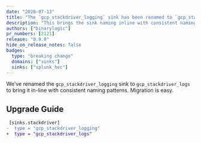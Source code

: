 ```yaml
---
date: "2020-07-13"
title: "The `gcp_stackdriver_logging` sink has been renamed to `gcp_stackdriver_logs`"
description: "This brings the sink naming inline with consistent naming pattern"
authors: ["binarylogic"]
pr_numbers: [2121]
release: "0.9.0"
hide_on_release_notes: false
badges:
  type: "breaking change"
  domains: ["sinks"]
  sinks: ["splunk_hec"]
---
```


We've renamed the `gcp_stackdriver_logging` sink to `gcp_stackdriver_logs` to
bring it in-line with consistent naming patterns. Migration is easy.

## Upgrade Guide

```diff title="vector.toml"
 [sinks.stackdriver]
-  type = "gcp_stackdriver_logging"
+  type = "gcp_stackdriver_logs"
```
